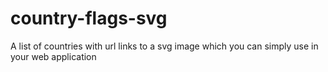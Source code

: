 # country-flags-svg

A list of countries with url links to a svg image which you can simply use in your web application
